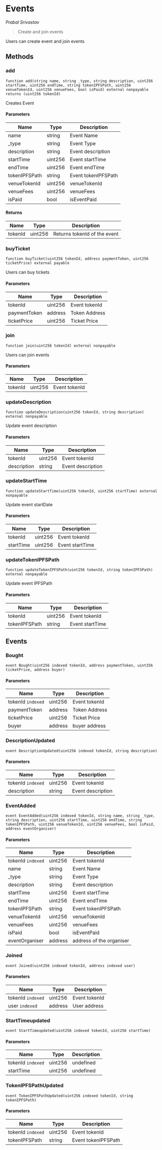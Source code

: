 # Events

*Prabal Srivastav*

> Create and join events

Users can create event and join events



## Methods

### add

```solidity
function add(string name, string _type, string description, uint256 startTime, uint256 endTime, string tokenIPFSPath, uint256 venueTokenId, uint256 venueFees, bool isPaid) external nonpayable returns (uint256 tokenId)
```

Creates Event



#### Parameters

| Name | Type | Description |
|---|---|---|
| name | string | Event Name |
| _type | string | Event Type |
| description | string | Event description |
| startTime | uint256 | Event startTime |
| endTime | uint256 | Event endTime |
| tokenIPFSPath | string | Event tokenIPFSPath |
| venueTokenId | uint256 | venueTokenId |
| venueFees | uint256 | venueFees |
| isPaid | bool | isEventPaid |

#### Returns

| Name | Type | Description |
|---|---|---|
| tokenId | uint256 | Returns tokenId of the event |

### buyTicket

```solidity
function buyTicket(uint256 tokenId, address paymentToken, uint256 ticketPrice) external payable
```

Users can buy tickets



#### Parameters

| Name | Type | Description |
|---|---|---|
| tokenId | uint256 | Event tokenId |
| paymentToken | address | Token Address |
| ticketPrice | uint256 | Ticket Price |

### join

```solidity
function join(uint256 tokenId) external nonpayable
```

Users can join events



#### Parameters

| Name | Type | Description |
|---|---|---|
| tokenId | uint256 | Event tokenId |

### updateDescription

```solidity
function updateDescription(uint256 tokenId, string description) external nonpayable
```

Update event description



#### Parameters

| Name | Type | Description |
|---|---|---|
| tokenId | uint256 | Event tokenId |
| description | string | Event description |

### updateStartTime

```solidity
function updateStartTime(uint256 tokenId, uint256 startTime) external nonpayable
```

Update event startDate



#### Parameters

| Name | Type | Description |
|---|---|---|
| tokenId | uint256 | Event tokenId |
| startTime | uint256 | Event startTime |

### updateTokenIPFSPath

```solidity
function updateTokenIPFSPath(uint256 tokenId, string tokenIPFSPath) external nonpayable
```

Update event IPFSPath



#### Parameters

| Name | Type | Description |
|---|---|---|
| tokenId | uint256 | Event tokenId |
| tokenIPFSPath | string | Event startTime |



## Events

### Bought

```solidity
event Bought(uint256 indexed tokenId, address paymentToken, uint256 ticketPrice, address buyer)
```





#### Parameters

| Name | Type | Description |
|---|---|---|
| tokenId `indexed` | uint256 | Event tokenId |
| paymentToken  | address | Token Address |
| ticketPrice  | uint256 | Ticket Price |
| buyer  | address | buyer address  |

### DescriptionUpdated

```solidity
event DescriptionUpdated(uint256 indexed tokenId, string description)
```





#### Parameters

| Name | Type | Description |
|---|---|---|
| tokenId `indexed` | uint256 | Event tokenId |
| description  | string | Event description |

### EventAdded

```solidity
event EventAdded(uint256 indexed tokenId, string name, string _type, string description, uint256 startTime, uint256 endTime, string tokenIPFSPath, uint256 venueTokenId, uint256 venueFees, bool isPaid, address eventOrganiser)
```





#### Parameters

| Name | Type | Description |
|---|---|---|
| tokenId `indexed` | uint256 | Event tokenId |
| name  | string | Event Name |
| _type  | string | Event Type |
| description  | string | Event description |
| startTime  | uint256 | Event startTime |
| endTime  | uint256 | Event endTime |
| tokenIPFSPath  | string | Event tokenIPFSPath |
| venueTokenId  | uint256 | venueTokenId |
| venueFees  | uint256 | venueFees |
| isPaid  | bool | isEventPaid |
| eventOrganiser  | address | address of the organiser |

### Joined

```solidity
event Joined(uint256 indexed tokenId, address indexed user)
```





#### Parameters

| Name | Type | Description |
|---|---|---|
| tokenId `indexed` | uint256 | Event tokenId |
| user `indexed` | address | User address |

### StartTimeupdated

```solidity
event StartTimeupdated(uint256 indexed tokenId, uint256 startTime)
```





#### Parameters

| Name | Type | Description |
|---|---|---|
| tokenId `indexed` | uint256 | undefined |
| startTime  | uint256 | undefined |

### TokenIPFSPathUpdated

```solidity
event TokenIPFSPathUpdated(uint256 indexed tokenId, string tokenIPFSPath)
```





#### Parameters

| Name | Type | Description |
|---|---|---|
| tokenId `indexed` | uint256 | Event tokenId |
| tokenIPFSPath  | string | Event tokenIPFSPath |



